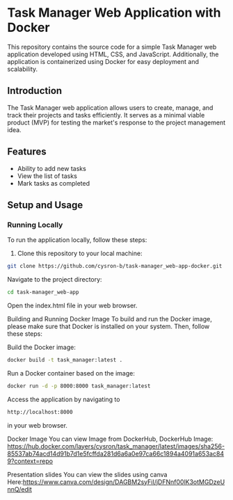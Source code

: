 # Task Manager Web Application with Docker

This repository contains the source code for a simple Task Manager web application developed using HTML, CSS, and JavaScript. Additionally, the application is containerized using Docker for easy deployment and scalability.

## Introduction

The Task Manager web application allows users to create, manage, and track their projects and tasks efficiently. It serves as a minimal viable product (MVP) for testing the market's response to the project management idea.

## Features

- Ability to add new tasks
- View the list of tasks
- Mark tasks as completed

## Setup and Usage

### Running Locally

To run the application locally, follow these steps:

1. Clone this repository to your local machine:

```bash
git clone https://github.com/cysron-b/task-manager_web-app-docker.git
````
   
Navigate to the project directory:
```bash
cd task-manager_web-app
````
Open the index.html file in your web browser.


Building and Running Docker Image
To build and run the Docker image, please make sure that Docker is installed on your system. Then, follow these steps:


Build the Docker image:
```bash
docker build -t task_manager:latest .
````

Run a Docker container based on the image:
```bash
docker run -d -p 8000:8000 task_manager:latest
````
Access the application by navigating to 
```bash
http://localhost:8000
````
in your web browser.

Docker Image
You can view Image from DockerHub, 
DockerHub Image: https://hub.docker.com/layers/cysron/task_manager/latest/images/sha256-85537ab74acd14d91b7d1e5fcffda281d6a6a0e97ca66c1894a4091a653ac849?context=repo


Presentation slides
You can view the slides using canva 
Here:https://www.canva.com/design/DAGBM2syFiI/jDFNnf00lK3otMGDzeUnnQ/edit
